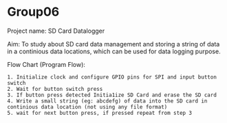 # Group06
Project name: SD Card Datalogger

Aim: To study about SD card data management and storing a string of data in a continious data locations,
     which can be used for data logging purpose. 

Flow Chart (Program Flow):

    1. Initialize clock and configure GPIO pins for SPI and input button switch
	2. Wait for button switch press
    3. If button press detected Initia1ize SD Card and erase the SD card
    4. Write a small string (eg: abcdefg) of data into the SD card in continious data location (not using any file format)
    5. wait for next button press, if pressed repeat from step 3